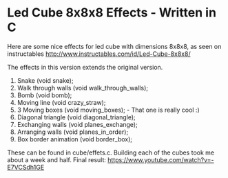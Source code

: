 # Led Cube 8x8x8 Effects - Written in C
Here are some nice effects for led cube with dimensions 8x8x8, as seen on instructables http://www.instructables.com/id/Led-Cube-8x8x8/

The effects in this version extends the original version.

1. Snake (void snake);
2. Walk through walls (void walk_through_walls);
3. Bomb (void bomb);
4. Moving line (void crazy_straw);
5. 3 Moving boxes (void moving_boxes); - That one is really cool :)
6. Diagonal triangle (void diagonal_triangle);
7. Exchanging walls (void planes_exchange);
8. Arranging walls (void planes_in_order);
9. Box border animation (void border_box);

These can be found in cube/effets.c. Building each of the cubes took me about a week and half.
Final result: https://www.youtube.com/watch?v=-E7VCSdh1GE
